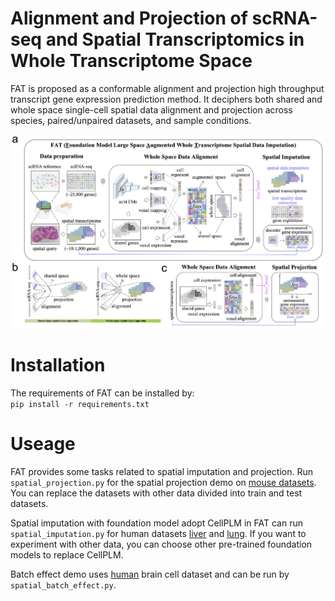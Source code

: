 # Alignment and Projection of scRNA-seq and Spatial Transcriptomics in Whole Transcriptome Space
FAT is proposed as a conformable alignment and projection high throughput transcript gene expression prediction method. It deciphers both shared and whole space single-cell spatial data alignment and projection across species, paired/unpaired datasets, and sample conditions. 

![FAT workflow](https://github.com/qingli7/FAT/blob/main/FAT_workflow.jpg?raw=true)


# Installation
The requirements of FAT can be installed by:  
`pip install -r requirements.txt`

# Useage
FAT provides some tasks related to spatial imputation and projection. 
Run `spatial_projection.py` for the spatial projection demo on [mouse datasets](https://www.nature.com/articles/s41592-022-01480-9). You can replace the datasets with other data divided into train and test datasets.

Spatial imputation with foundation model adopt CellPLM in FAT can run `spatial_imputation.py` for human datasets [liver](https://info.vizgen.com/ffpe-showcase?submissionGuid=88ba0a44-26e2-47a2-8ee4-9118b9811fbf) and [lung](https://info.vizgen.com/ffpe-showcase?submissionGuid=88ba0a44-26e2-47a2-8ee4-9118b9811fbf). If you want to experiment with other data, you can choose other pre-trained foundation models to replace CellPLM.

Batch effect demo uses [human](https://alleninstitute.github.io/abc_atlas_access/descriptions/Zhuang-ABCA-1.html) brain cell dataset and can be run by `spatial_batch_effect.py`.
